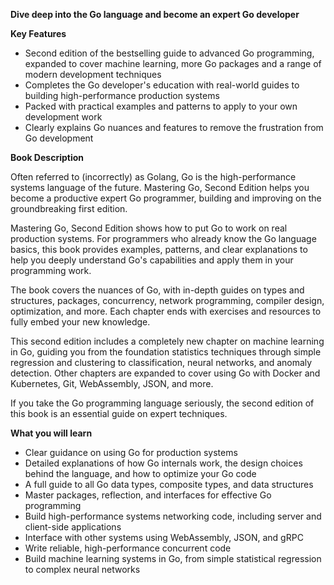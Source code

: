 **Dive deep into the Go language and become an expert Go developer**

**Key Features**

- Second edition of the bestselling guide to advanced Go programming, expanded to cover machine learning, more Go packages and a range of modern development techniques
- Completes the Go developer's education with real-world guides to building high-performance production systems
- Packed with practical examples and patterns to apply to your own development work
- Clearly explains Go nuances and features to remove the frustration from Go development

**Book Description**

Often referred to (incorrectly) as Golang, Go is the high-performance systems language of the future. Mastering Go, Second Edition helps you become a productive expert Go programmer, building and improving on the groundbreaking first edition.

Mastering Go, Second Edition shows how to put Go to work on real production systems. For programmers who already know the Go language basics, this book provides examples, patterns, and clear explanations to help you deeply understand Go's capabilities and apply them in your programming work.

The book covers the nuances of Go, with in-depth guides on types and structures, packages, concurrency, network programming, compiler design, optimization, and more. Each chapter ends with exercises and resources to fully embed your new knowledge.

This second edition includes a completely new chapter on machine learning in Go, guiding you from the foundation statistics techniques through simple regression and clustering to classification, neural networks, and anomaly detection. Other chapters are expanded to cover using Go with Docker and Kubernetes, Git, WebAssembly, JSON, and more.

If you take the Go programming language seriously, the second edition of this book is an essential guide on expert techniques.

**What you will learn**

- Clear guidance on using Go for production systems
- Detailed explanations of how Go internals work, the design choices behind the language, and how to optimize your Go code
- A full guide to all Go data types, composite types, and data structures
- Master packages, reflection, and interfaces for effective Go programming
- Build high-performance systems networking code, including server and client-side applications
- Interface with other systems using WebAssembly, JSON, and gRPC
- Write reliable, high-performance concurrent code
- Build machine learning systems in Go, from simple statistical regression to complex neural networks
